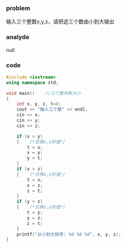 ### problem

输入三个整数x,y,z，请把这三个数由小到大输出

### analyde

null

### code
```cpp
#include <iostream>
using namespace std;

void main()    //三个数判断大小
{
	int x, y, z, t=0;
	cout << "输入三个数" << endl;
	cin >> x;
	cin >> y;
	cin >> z;

	if (x > y)
	{    /*交换x,y的值*/
		t = x;
		x = y;
		y = t;
	}
	if (x > z)
	{    /*交换x,z的值*/
		t = x;
		x = z;
		z = t;
	}
	if (y > z)
	{    /*交换z,y的值*/
		t = y;
		y = z;
		z = t;
	}
	printf("从小到大排序: %d %d %d", x, y, z);
}
```
